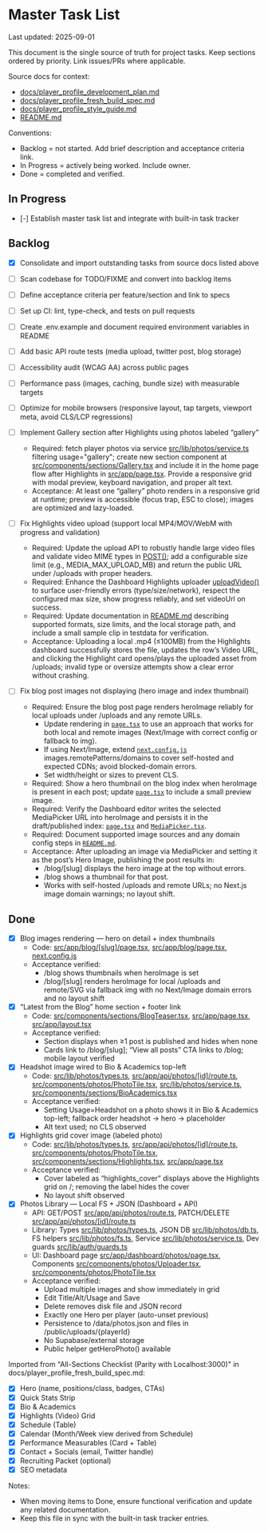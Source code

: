 # Master Task List

Last updated: 2025-09-01

This document is the single source of truth for project tasks. Keep sections ordered by priority. Link issues/PRs where applicable.

Source docs for context:
- [docs/player_profile_development_plan.md](docs/player_profile_development_plan.md)
- [docs/player_profile_fresh_build_spec.md](docs/player_profile_fresh_build_spec.md)
- [docs/player_profile_style_guide.md](docs/player_profile_style_guide.md)
- [README.md](README.md)

Conventions:
- Backlog = not started. Add brief description and acceptance criteria link.
- In Progress = actively being worked. Include owner.
- Done = completed and verified.

## In Progress

- [-] Establish master task list and integrate with built-in task tracker

## Backlog

- [x] Consolidate and import outstanding tasks from source docs listed above
- [ ] Scan codebase for TODO/FIXME and convert into backlog items
- [ ] Define acceptance criteria per feature/section and link to specs
- [ ] Set up CI: lint, type-check, and tests on pull requests
- [ ] Create .env.example and document required environment variables in README
- [ ] Add basic API route tests (media upload, twitter post, blog storage)
- [ ] Accessibility audit (WCAG AA) across public pages
- [ ] Performance pass (images, caching, bundle size) with measurable targets
- [ ] Optimize for mobile browsers (responsive layout, tap targets, viewport meta, avoid CLS/LCP regressions)
- [ ] Implement Gallery section after Highlights using photos labeled “gallery”
  - Required: fetch player photos via service [src/lib/photos/service.ts](src/lib/photos/service.ts) filtering usage="gallery"; create new section component at [src/components/sections/Gallery.tsx](src/components/sections/Gallery.tsx) and include it in the home page flow after Highlights in [src/app/page.tsx](src/app/page.tsx). Provide a responsive grid with modal preview, keyboard navigation, and proper alt text.
  - Acceptance: At least one “gallery” photo renders in a responsive grid at runtime; preview is accessible (focus trap, ESC to close); images are optimized and lazy-loaded.

- [ ] Fix Highlights video upload (support local MP4/MOV/WebM with progress and validation)
  - Required: Update the upload API to robustly handle large video files and validate video MIME types in [POST()](src/app/api/media/upload/route.ts:26); add a configurable size limit (e.g., MEDIA_MAX_UPLOAD_MB) and return the public URL under /uploads with proper headers.
  - Required: Enhance the Dashboard Highlights uploader [uploadVideo()](src/app/dashboard/highlights/page.tsx:53) to surface user-friendly errors (type/size/network), respect the configured max size, show progress reliably, and set videoUrl on success.
  - Required: Update documentation in [README.md](README.md) describing supported formats, size limits, and the local storage path, and include a small sample clip in testdata for verification.
  - Acceptance: Uploading a local .mp4 (≤100MB) from the Highlights dashboard successfully stores the file, updates the row’s Video URL, and clicking the Highlight card opens/plays the uploaded asset from /uploads; invalid type or oversize attempts show a clear error without crashing.

- [ ] Fix blog post images not displaying (hero image and index thumbnail)
  - Required: Ensure the blog post page renders heroImage reliably for local uploads under /uploads and any remote URLs.
    - Update rendering in [`page.tsx`](src/app/blog/%5Bslug%5D/page.tsx) to use an approach that works for both local and remote images (Next/Image with correct config or fallback to img).
    - If using Next/Image, extend [`next.config.js`](next.config.js) images.remotePatterns/domains to cover self-hosted and expected CDNs; avoid blocked-domain errors.
    - Set width/height or sizes to prevent CLS.
  - Required: Show a hero thumbnail on the blog index when heroImage is present in each post; update [`page.tsx`](src/app/blog/page.tsx) to include a small preview image.
  - Required: Verify the Dashboard editor writes the selected MediaPicker URL into heroImage and persists it in the draft/published index: [`page.tsx`](src/app/dashboard/blog/page.tsx) and [`MediaPicker.tsx`](src/components/dashboard/MediaPicker.tsx).
  - Required: Document supported image sources and any domain config steps in [`README.md`](README.md).
  - Acceptance: After uploading an image via MediaPicker and setting it as the post’s Hero Image, publishing the post results in:
    - /blog/[slug] displays the hero image at the top without errors.
    - /blog shows a thumbnail for that post.
    - Works with self-hosted /uploads and remote URLs; no Next.js image domain warnings; no layout shift.


## Done

- [x] Blog images rendering — hero on detail + index thumbnails
  - Code: [src/app/blog/[slug]/page.tsx](src/app/blog/%5Bslug%5D/page.tsx), [src/app/blog/page.tsx](src/app/blog/page.tsx), [next.config.js](next.config.js)
  - Acceptance verified:
    - /blog shows thumbnails when heroImage is set
    - /blog/[slug] renders heroImage for local /uploads and remote/SVG via fallback img with no Next/Image domain errors and no layout shift
- [x] “Latest from the Blog” home section + footer link
  - Code: [src/components/sections/BlogTeaser.tsx](src/components/sections/BlogTeaser.tsx), [src/app/page.tsx](src/app/page.tsx), [src/app/layout.tsx](src/app/layout.tsx)
  - Acceptance verified:
    - Section displays when ≥1 post is published and hides when none
    - Cards link to /blog/[slug]; “View all posts” CTA links to /blog; mobile layout verified
- [x] Headshot image wired to Bio & Academics top-left
  - Code: [src/lib/photos/types.ts](src/lib/photos/types.ts), [src/app/api/photos/[id]/route.ts](src/app/api/photos/%5Bid%5D/route.ts), [src/components/photos/PhotoTile.tsx](src/components/photos/PhotoTile.tsx), [src/lib/photos/service.ts](src/lib/photos/service.ts), [src/components/sections/BioAcademics.tsx](src/components/sections/BioAcademics.tsx)
  - Acceptance verified:
    - Setting Usage=Headshot on a photo shows it in Bio & Academics top-left; fallback order headshot → hero → placeholder
    - Alt text used; no CLS observed
- [x] Highlights grid cover image (labeled photo)
  - Code: [src/lib/photos/types.ts](src/lib/photos/types.ts), [src/app/api/photos/[id]/route.ts](src/app/api/photos/%5Bid%5D/route.ts), [src/components/photos/PhotoTile.tsx](src/components/photos/PhotoTile.tsx), [src/components/sections/Highlights.tsx](src/components/sections/Highlights.tsx), [src/app/page.tsx](src/app/page.tsx)
  - Acceptance verified:
    - Cover labeled as “highlights_cover” displays above the Highlights grid on /; removing the label hides the cover
    - No layout shift observed
- [x] Photos Library — Local FS + JSON (Dashboard + API)
  - API: GET/POST [src/app/api/photos/route.ts](src/app/api/photos/route.ts), PATCH/DELETE [src/app/api/photos/[id]/route.ts](src/app/api/photos/%5Bid%5D/route.ts)
  - Library: Types [src/lib/photos/types.ts](src/lib/photos/types.ts), JSON DB [src/lib/photos/db.ts](src/lib/photos/db.ts), FS helpers [src/lib/photos/fs.ts](src/lib/photos/fs.ts), Service [src/lib/photos/service.ts](src/lib/photos/service.ts), Dev guards [src/lib/auth/guards.ts](src/lib/auth/guards.ts)
  - UI: Dashboard page [src/app/dashboard/photos/page.tsx](src/app/dashboard/photos/page.tsx), Components [src/components/photos/Uploader.tsx](src/components/photos/Uploader.tsx), [src/components/photos/PhotoTile.tsx](src/components/photos/PhotoTile.tsx)
  - Acceptance verified:
    - Upload multiple images and show immediately in grid
    - Edit Title/Alt/Usage and Save
    - Delete removes disk file and JSON record
    - Exactly one Hero per player (auto-unset previous)
    - Persistence to /data/photos.json and files in /public/uploads/{playerId}
    - No Supabase/external storage
    - Public helper getHeroPhoto() available

Imported from "All-Sections Checklist (Parity with Localhost:3000)" in docs/player_profile_fresh_build_spec.md:
- [x] Hero (name, positions/class, badges, CTAs)
- [x] Quick Stats Strip
- [x] Bio & Academics
- [x] Highlights (Video) Grid
- [x] Schedule (Table)
- [x] Calendar (Month/Week view derived from Schedule)
- [x] Performance Measurables (Card + Table)
- [x] Contact + Socials (email, Twitter handle)
- [x] Recruiting Packet (optional)
- [x] SEO metadata

Notes:
- When moving items to Done, ensure functional verification and update any related documentation.
- Keep this file in sync with the built-in task tracker entries.